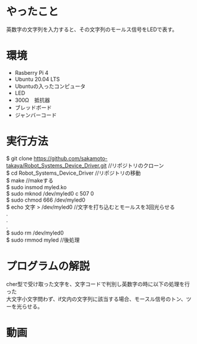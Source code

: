 # やったこと

英数字の文字列を入力すると、その文字列のモールス信号をLEDで表す。 <br>

# 環境 

- Rasberry Pi 4 <br>
- Ubuntu 20.04 LTS  <br>
- Ubuntuの入ったコンピュータ　 <br>
- LED   <br>
- 300Ω　抵抗器 <br>
- ブレッドボード <br>
- ジャンバーコード  <br>

# 実行方法

$ git clone https://github.com/sakamoto-takaya/Robot_Systems_Device_Driver.git //リポジトリのクローン <br>
$ cd Robot_Systems_Device_Driver  //リポジトリの移動 <br> 
$ make //makeする <br>
$ sudo insmod myled.ko  <br>
$ sudo mknod /dev/myled0 c 507 0 <br>
$ sudo chmod 666 /dev/myled0 <br>
$ echo 文字 > /dev/myled0 //文字を打ち込むとモールスを3回光らせる <br>
. <br> 
. <br> 
. <br> 
$ sudo rm /dev/myled0  <br> 
$ sudo rmmod myled //後処理  <br> 
 

# プログラムの解説
cher型で受け取った文字を、文字コードで判別し英数字の時に以下の処理を行った <br> 
大文字小文字問わず、if文内の文字列に該当する場合、モースル信号のトン、ツーを光らせる。 <br> 

# 動画 
